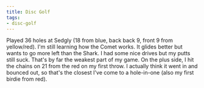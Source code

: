```yaml
---
title: Disc Golf
tags:
- disc-golf
---
```


Played 36 holes at Sedgly (18 from blue, back back 9, front 9 from yellow/red). I'm still learning how the Comet works. It glides better but wants to go more left than the Shark. I had some nice drives but my putts still suck. That's by far the weakest part of my game. On the plus side, I hit the chains on 21 from the red on my first throw. I actually think it went in and bounced out, so that's the closest I've come to a hole-in-one (also my first birdie from red).